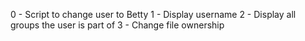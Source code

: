 0 - Script to change user to Betty
1 - Display username
2 - Display all groups the user is part of
3 - Change file ownership
